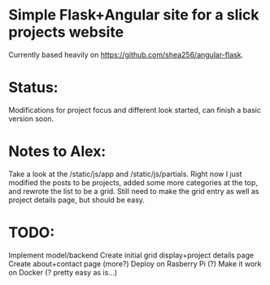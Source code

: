 # Simple Flask+Angular site for a slick projects website

Currently based heavily on https://github.com/shea256/angular-flask.

# Status:
Modifications for project focus and different look started, 
can finish a basic version soon.

# Notes to Alex:
Take a look at the /static/js/app and /static/js/partials. 
Right now I just modified the posts to be projects, added some
more categories at the top, and rewrote the list to be a grid.
Still need to make the grid entry as well as project details
page, but should be easy. 


# TODO: 
Implement model/backend
Create initial grid display+project details page
Create about+contact page (more?)
Deploy on Rasberry Pi (?)
Make it work on Docker (? pretty easy as is...)
